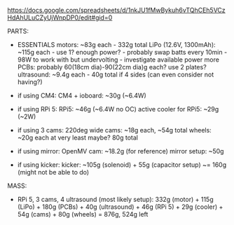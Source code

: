 https://docs.google.com/spreadsheets/d/1nkJU1fMwBykuh6vTQhCEh5VCzHdAhULuCZyUjWnpDP0/edit#gid=0

PARTS:
- ESSENTIALS
motors: ~83g each - 332g total
LiPo (12.6V, 1300mAh): ~115g each - use 1? enough power? - probably swap batts every 10min - 98W to work with but undervolting - investigate available power more
PCBs: probably 60(18cm dia)-90(22cm dia)g each? use 2 plates?
ultrasound: ~9.4g each - 40g total if 4 sides (can even consider not having?)

- if using CM4:
CM4 + ioboard: ~30g (~6.4W)

- if using RPi 5:
RPi5: ~46g (~6.4W no OC)
active cooler for RPi5: ~29g (~2W)

- if using 3 cams:
220deg wide cams: ~18g each, ~54g total
wheels: ~20g each at very least maybe? 80g total

- if using mirror:
OpenMV cam: ~18.2g (for reference)
mirror setup: ~50g

- if using kicker:
kicker: ~105g (solenoid) + 55g (capacitor setup) ~= 160g (might not be able to do)

MASS:
- RPi 5, 3 cams, 4 ultrasound (most likely setup): 332g (motor) + 115g (LiPo) + 180g (PCBs) + 40g (ultrasound) + 46g (RPi 5) + 29g (cooler) + 54g (cams) + 80g (wheels) = 876g, 524g left
